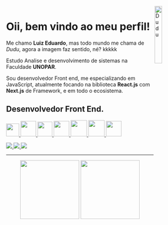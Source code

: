 <img src="https://2.bp.blogspot.com/-irmdKfX2TOg/U7xj8ueQUoI/AAAAAAABcok/XV037VXumLs/s1600/45.png" width="20%" align="right"  alt="Dudu ">

<h1>Oii, bem vindo ao meu perfil!</h1>

Me chamo **Luiz Eduardo**, mas todo mundo me chama de *Dudu*, agora a imagem faz sentido, né? kkkkk

Estudo Analise e desenvolvimento de sistemas na Faculdade <strong>UNOPAR</strong>. 

Sou desenvolvedor Front end, me especializando em JavaScript, atualmente focando na biblioteca **React.js** com **Next.js** de Framework, e em todo o ecosistema.

<h2><strong>Desenvolvedor Front End.</strong></h2> 

<p class="row">
  <a href="https://developer.mozilla.org/pt-BR/docs/Web/HTML/Element" title="HTML5" alt="HTML5" target="_blank"> 
    <img src="https://logodownload.org/wp-content/uploads/2016/10/html5-logo-10.png" width="35px"> 
  <a/>  
    
  <a href="https://developer.mozilla.org/pt-BR/docs/Web/CSS" title="CSS3" alt="CSS3" target="_blank"> 
    <img src="https://cdn4.iconfinder.com/data/icons/social-media-logos-6/512/121-css3-512.png" width="42px">
  <a/>   
    
  <a href="https://developer.mozilla.org/pt-BR/docs/Web/JavaScript" title="JavaScript" alt="JavaScript" target="_blank"> 
    <img src="https://cdn.iconscout.com/icon/free/png-256/javascript-2752148-2284965.png" width="40px"> 
  <a/>    
    
  <a href="https://git-scm.com/" title="Git" alt="Git" target="_blank"> 
    <img src="https://upload.wikimedia.org/wikipedia/commons/thumb/3/3f/Git_icon.svg/1200px-Git_icon.svg.png"  width="42px"> 
  <a/>
    
  <a href="https://pt-br.reactjs.org/" title="React" alt="React" target="_blank"> 
    <img src="http://victorvhpg.github.io/minicurso-react.js/slides/img/logo.png" width="44px"> 
  <a/> 
    
  <a href="https://nextjs.org/" title="Next.js" alt="Next.js" target="_blank"> 
    <img src="https://seeklogo.com/images/N/next-js-logo-8FCFF51DD2-seeklogo.com.png" width="44px"> 
  <a/> 
   
  <a href="https://www.typescriptlang.org/" title="TypeScript" alt="TypeScript" target="_blank"> 
    <img src="https://cdn-icons-png.flaticon.com/512/919/919832.png" width="42px"> 
  <a/> 
</p> 

<p class="row">
    <a href="mailto:eduardoveltroni@hotmail.com" target="_blank">
      <img src="https://img.shields.io/badge/-Gmail-FF0000?style=for-the-badge&logo=gmail&logoColor=white">
    </a>  
    <a href="https://www.linkedin.com/in/luiz-veltroni/" target="_blank">
      <img src="https://img.shields.io/badge/-LinkedIn-%230077B5?style=for-the-badge&logo=linkedin&logoColor=white" target="_blank">
    </a>  
    <a href="https://dev.to/eduardoopv" target="_blank">
      <img src="https://img.shields.io/badge/dev.to-0A0A0A?style=for-the-badge&logo=devdotto&logoColor=white" target="_blank">  
    </a>  
</p>

---
    
<div align="center"> 
  <img height="160" src="https://github-readme-stats.vercel.app/api/top-langs/?username=EduardooPV&layout=compact&theme=nord&hide_border=true" /> 
  <img height="160" src="https://github-readme-stats.vercel.app/api?username=EduardooPV&count_private=true&show_icons=true&theme=nord&hide_border=true" />
</div>

